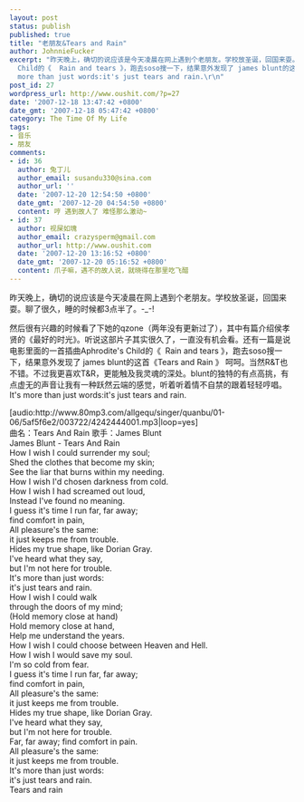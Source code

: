 ```yaml
---
layout: post
status: publish
published: true
title: "老朋友&Tears and Rain"
author: JohnnieFucker
excerpt: "昨天晚上，确切的说应该是今天凌晨在网上遇到个老朋友。学校放圣诞，回国来耍。聊了很久，睡的时候都3点半了。-_-!\r\n\r\n然后很有兴趣的时候看了下她的qzone（两年没有更新过了），其中有篇介绍侯孝贤的《最好的时光》。听说这部片子其实很久了，一直没有机会看。还有一篇是说电影里面的一首插曲Aphrodite's
  Child的《  Rain and tears 》，跑去soso搜一下，结果意外发现了 james blunt的这首《Tears and Rain 》 呵呵。当然R&amp;T也不错。不过我更喜欢T&amp;R，更能触及我灵魂的深处。blunt的独特的有点高挑，有点虚无的声音让我有一种跃然云端的感觉，听着听着情不自禁的跟着轻轻哼唱。It's
  more than just words:it's just tears and rain.\r\n"
post_id: 27
wordpress_url: http://www.oushit.com/?p=27
date: '2007-12-18 13:47:42 +0800'
date_gmt: '2007-12-18 05:47:42 +0800'
category: The Time Of My Life
tags:
- 音乐
- 朋友
comments:
- id: 36
  author: 兔丁儿
  author_email: susandu330@sina.com
  author_url: ''
  date: '2007-12-20 12:54:50 +0800'
  date_gmt: '2007-12-20 04:54:50 +0800'
  content: 哼 遇到故人了 难怪那么激动~
- id: 37
  author: 视屎如瑰
  author_email: crazysperm@gmail.com
  author_url: http://www.oushit.com
  date: '2007-12-20 13:16:52 +0800'
  date_gmt: '2007-12-20 05:16:52 +0800'
  content: 爪子嘛，遇不的故人说，就晓得在那里吃飞醋
---
```

<p>昨天晚上，确切的说应该是今天凌晨在网上遇到个老朋友。学校放圣诞，回国来耍。聊了很久，睡的时候都3点半了。-_-!</p>
<p>然后很有兴趣的时候看了下她的qzone（两年没有更新过了），其中有篇介绍侯孝贤的《最好的时光》。听说这部片子其实很久了，一直没有机会看。还有一篇是说电影里面的一首插曲Aphrodite's Child的《  Rain and tears 》，跑去soso搜一下，结果意外发现了 james blunt的这首《Tears and Rain 》 呵呵。当然R&amp;T也不错。不过我更喜欢T&amp;R，更能触及我灵魂的深处。blunt的独特的有点高挑，有点虚无的声音让我有一种跃然云端的感觉，听着听着情不自禁的跟着轻轻哼唱。It's more than just words:it's just tears and rain.<br />
<!--break--><a id="more-27"></a></p>
<p>[audio:http://www.80mp3.com/allgequ/singer/quanbu/01-06/5af5f6e2/003722/4242444001.mp3|loop=yes]<br />
曲名：Tears And Rain 歌手：James Blunt<br />
James Blunt - Tears And Rain<br />
How I wish I could surrender my soul;<br />
Shed the clothes that become my skin;<br />
See the liar that burns within my needing.<br />
How I wish I'd chosen darkness from cold.<br />
How I wish I had screamed out loud,<br />
Instead I've found no meaning.<br />
I guess it's time I run far, far away;<br />
find comfort in pain,<br />
All pleasure's the same:<br />
it just keeps me from trouble.<br />
Hides my true shape, like Dorian Gray.<br />
I've heard what they say,<br />
but I'm not here for trouble.<br />
It's more than just words:<br />
it's just tears and rain.<br />
How I wish I could walk<br />
through the doors of my mind;<br />
(Hold memory close at hand)<br />
Hold memory close at hand,<br />
Help me understand the years.<br />
How I wish I could choose between Heaven and Hell.<br />
How I wish I would save my soul.<br />
I'm so cold from fear.<br />
I guess it's time I run far, far away;<br />
find comfort in pain,<br />
All pleasure's the same:<br />
it just keeps me from trouble.<br />
Hides my true shape, like Dorian Gray.<br />
I've heard what they say,<br />
but I'm not here for trouble.<br />
Far, far away; find comfort in pain.<br />
All pleasure's the same:<br />
it just keeps me from trouble.<br />
It's more than just words:<br />
it's just tears and rain.<br />
Tears and rain</p>
